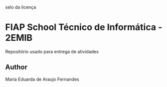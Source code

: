 selo da licença

# FIAP School Técnico de Informática - 2EMIB
Repositório usado para entrega de atividades

## Author
Maria Eduarda de Araujo Fernandes
